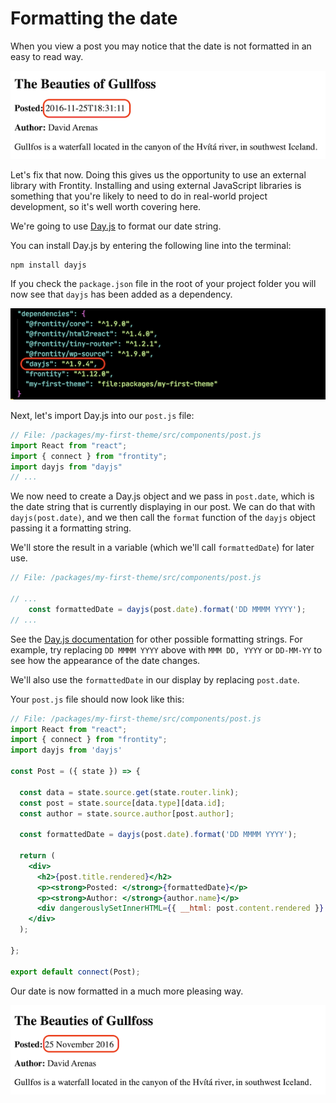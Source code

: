 # Formatting the date

When you view a post you may notice that the date is not formatted in an easy to read way.

<p>
  <img alt="Frontity in the browser" src="../assets/part3img10.png">
</p>

Let's fix that now. Doing this gives us the opportunity to use an external library with Frontity. Installing and using external JavaScript libraries is something that you're likely to need to do in real-world project development, so it's well worth covering here.

We're going to use [Day.js](https://day.js.org/) to format our date string.

You can install Day.js by entering the following line into the terminal:

```
npm install dayjs
```

If you check the `package.json` file in the root of your project folder you will now see that `dayjs` has been added as a dependency.

<p>
  <img alt="Dependencies in package.json" src="../assets/part3img11.png">
</p>

Next, let's import Day.js into our `post.js` file:

```jsx
// File: /packages/my-first-theme/src/components/post.js
import React from "react";
import { connect } from "frontity";
import dayjs from "dayjs"
// ...
```

We now need to create a Day.js object and we pass in `post.date`, which is the date string that is currently displaying in our post. We can do that with `dayjs(post.date)`, and we then call the `format` function of the `dayjs` object passing it a formatting string.

We'll store the result in a variable (which we'll call `formattedDate`) for later use.

```jsx
// File: /packages/my-first-theme/src/components/post.js

// ...
    const formattedDate = dayjs(post.date).format('DD MMMM YYYY');
// ...
```

See the [Day.js documentation](https://day.js.org/docs/en/display/format) for other possible formatting strings. For example, try replacing `DD MMMM YYYY` above with `MMM DD, YYYY` or `DD-MM-YY` to see how the appearance of the date changes.

We'll also use the `formattedDate` in our display by replacing `post.date`.

Your `post.js` file should now look like this:

```jsx
// File: /packages/my-first-theme/src/components/post.js
import React from "react";
import { connect } from "frontity";
import dayjs from 'dayjs'

const Post = ({ state }) => {

  const data = state.source.get(state.router.link);
  const post = state.source[data.type][data.id];
  const author = state.source.author[post.author];

  const formattedDate = dayjs(post.date).format('DD MMMM YYYY');

  return (
    <div>
      <h2>{post.title.rendered}</h2>
      <p><strong>Posted: </strong>{formattedDate}</p>
      <p><strong>Author: </strong>{author.name}</p>
      <div dangerouslySetInnerHTML={{ __html: post.content.rendered }} />
    </div>
  );

};

export default connect(Post);
```

Our date is now formatted in a much more pleasing way.

<p>
  <img alt="Frontity in the browser" src="../assets/part3img12.png">
</p>